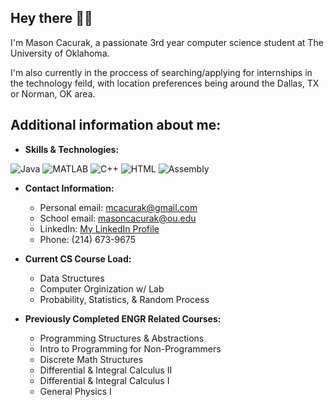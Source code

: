 ## Hey there 👋🏼

I'm Mason Cacurak, a passionate 3rd year computer science student at The University of Oklahoma.

I'm also currently in the proccess of searching/applying for internships in the technology feild, with location preferences being around the Dallas, TX or Norman, OK area.

## Additional information about me:

- **Skills & Technologies:**

![Java](https://img.shields.io/badge/Java-007396?style=flat-square&logo=java&logoColor=white) ![MATLAB](https://img.shields.io/badge/MATLAB-0076A8?style=flat-square&logo=mathworks&logoColor=white) ![C++](https://img.shields.io/badge/C++-00599C?style=flat-square&logo=c%2B%2B&logoColor=white) ![HTML](https://img.shields.io/badge/HTML5-E34F26?style=flat-square&logo=html5&logoColor=white) ![Assembly](https://img.shields.io/badge/Assembly-008080?style=flat-square&logo=assemblyscript&logoColor=white)

- **Contact Information:**
  - Personal email: mcacurak@gmail.com
  - School email: masoncacurak@ou.edu
  - LinkedIn: [My LinkedIn Profile](https://www.linkedin.com/in/masoncacurak/)
  - Phone: (214) 673-9675

- **Current CS Course Load:**
  - Data Structures
  - Computer Orginization w/ Lab
  - Probability, Statistics, & Random Process
 
- **Previously Completed ENGR Related Courses:**
  - Programming Structures & Abstractions
  - Intro to Programming for Non-Programmers
  - Discrete Math Structures
  - Differential & Integral Calculus II
  - Differential & Integral Calculus I
  - General Physics I
 




